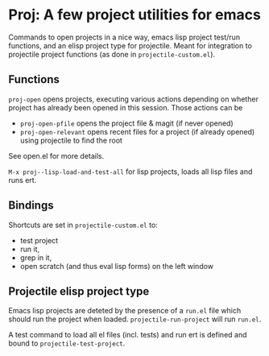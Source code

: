 # Proj: A few project utilities for emacs

Commands to open projects in a nice way, emacs lisp project test/run
functions, and an elisp project type for projectile. Meant for
integration to projectile project functions (as done in
``projectile-custom.el``).

## Functions
`proj-open` opens projects, executing various actions depending on whether
project has already been opened in this session. Those actions can be
- `proj-open-pfile` opens the project file & magit (if never opened)
- `proj-open-relevant` opens recent files for a project (if already opened)
using projectile to find the root

See open.el for more details.

``M-x proj--lisp-load-and-test-all`` for lisp projects, loads all lisp files and runs ert.

## Bindings
Shortcuts are set in ``projectile-custom.el`` to:
- test project
- run it, 
- grep in it, 
- open scratch (and thus eval lisp forms) on the left window

## Projectile elisp project type
Emacs lisp projects are deteted by the presence of a ``run.el`` file which should run the project when loaded. ``projectile-run-project`` will run ``run.el``.

A test command to load all el files (incl. tests) and run ert is defined and bound to ``projectile-test-project``.

